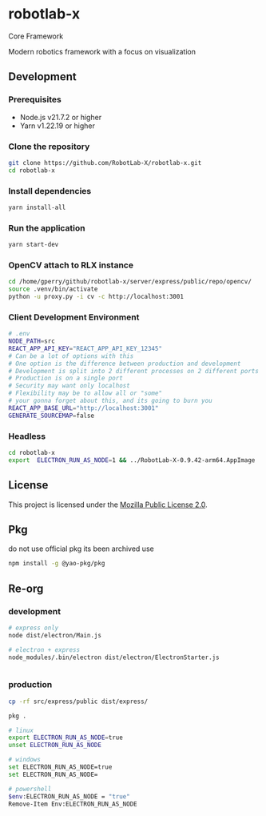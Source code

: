 # robotlab-x
Core Framework

Modern robotics framework with a focus on visualization

## Development

### Prerequisites

- Node.js v21.7.2 or higher
- Yarn v1.22.19 or higher

### Clone the repository

```bash
git clone https://github.com/RobotLab-X/robotlab-x.git
cd robotlab-x
```

### Install dependencies

```bash
yarn install-all
```

### Run the application

```bash
yarn start-dev
```

### OpenCV attach to RLX instance
```bash
cd /home/gperry/github/robotlab-x/server/express/public/repo/opencv/
source .venv/bin/activate
python -u proxy.py -i cv -c http://localhost:3001

```

### Client Development Environment

```bash
# .env
NODE_PATH=src
REACT_APP_API_KEY="REACT_APP_API_KEY_12345"
# Can be a lot of options with this
# One option is the difference between production and development
# Development is split into 2 different processes on 2 different ports
# Production is on a single port
# Security may want only localhost
# Flexibility may be to allow all or "some"
# your gonna forget about this, and its going to burn you
REACT_APP_BASE_URL="http://localhost:3001"
GENERATE_SOURCEMAP=false
```

### Headless
```bash
cd robotlab-x
export  ELECTRON_RUN_AS_NODE=1 && ../RobotLab-X-0.9.42-arm64.AppImage ./dist/electron/Main.js
```


## License

This project is licensed under the [Mozilla Public License 2.0](https://www.mozilla.org/en-US/MPL/2.0/).

## Pkg

do not use official pkg its been archived
use
```bash
npm install -g @yao-pkg/pkg
```


## Re-org

### development
```bash
# express only
node dist/electron/Main.js

# electron + express
node_modules/.bin/electron dist/electron/ElectronStarter.js



```

### production
```bash
cp -rf src/express/public dist/express/

pkg .
```


```bash
# linux
export ELECTRON_RUN_AS_NODE=true
unset ELECTRON_RUN_AS_NODE

# windows
set ELECTRON_RUN_AS_NODE=true
set ELECTRON_RUN_AS_NODE=

# powershell
$env:ELECTRON_RUN_AS_NODE = "true"
Remove-Item Env:ELECTRON_RUN_AS_NODE
```
